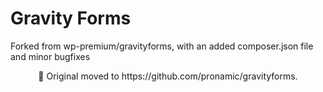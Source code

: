 # Gravity Forms

Forked from wp-premium/gravityforms, with an added composer.json file and minor bugfixes

<p align="center">🚚 Original moved to https://github.com/pronamic/gravityforms.</p>
